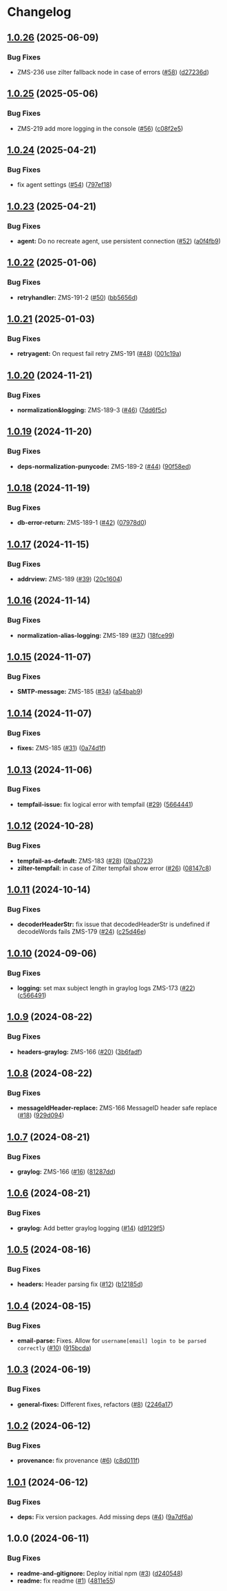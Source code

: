 # Changelog

## [1.0.26](https://github.com/zone-eu/wildduck-zonemta-zilter/compare/v1.0.25...v1.0.26) (2025-06-09)


### Bug Fixes

* ZMS-236 use zilter fallback node in case of errors ([#58](https://github.com/zone-eu/wildduck-zonemta-zilter/issues/58)) ([d27236d](https://github.com/zone-eu/wildduck-zonemta-zilter/commit/d27236d301147e3bc3116da8353cb9b3e871a058))

## [1.0.25](https://github.com/zone-eu/wildduck-zonemta-zilter/compare/v1.0.24...v1.0.25) (2025-05-06)


### Bug Fixes

* ZMS-219 add more logging in the console ([#56](https://github.com/zone-eu/wildduck-zonemta-zilter/issues/56)) ([c08f2e5](https://github.com/zone-eu/wildduck-zonemta-zilter/commit/c08f2e510b385f454eb3ffbb2c2a20451c1d6514))

## [1.0.24](https://github.com/zone-eu/wildduck-zonemta-zilter/compare/v1.0.23...v1.0.24) (2025-04-21)


### Bug Fixes

* fix agent settings ([#54](https://github.com/zone-eu/wildduck-zonemta-zilter/issues/54)) ([797ef18](https://github.com/zone-eu/wildduck-zonemta-zilter/commit/797ef1889c992a297ad1a13d494f2387eea57897))

## [1.0.23](https://github.com/zone-eu/wildduck-zonemta-zilter/compare/v1.0.22...v1.0.23) (2025-04-21)


### Bug Fixes

* **agent:** Do no recreate agent, use persistent connection ([#52](https://github.com/zone-eu/wildduck-zonemta-zilter/issues/52)) ([a0f4fb9](https://github.com/zone-eu/wildduck-zonemta-zilter/commit/a0f4fb94a66e8cc43d61188be70d5e36803c4794))

## [1.0.22](https://github.com/zone-eu/wildduck-zonemta-zilter/compare/v1.0.21...v1.0.22) (2025-01-06)


### Bug Fixes

* **retryhandler:** ZMS-191-2 ([#50](https://github.com/zone-eu/wildduck-zonemta-zilter/issues/50)) ([bb5656d](https://github.com/zone-eu/wildduck-zonemta-zilter/commit/bb5656d5dc54570f0b8dc42e2e6f245ae24f649c))

## [1.0.21](https://github.com/zone-eu/wildduck-zonemta-zilter/compare/v1.0.20...v1.0.21) (2025-01-03)


### Bug Fixes

* **retryagent:** On request fail retry ZMS-191 ([#48](https://github.com/zone-eu/wildduck-zonemta-zilter/issues/48)) ([001c19a](https://github.com/zone-eu/wildduck-zonemta-zilter/commit/001c19adc5fc21650954d1c7977502de083f6c78))

## [1.0.20](https://github.com/zone-eu/wildduck-zonemta-zilter/compare/v1.0.19...v1.0.20) (2024-11-21)


### Bug Fixes

* **normalization&logging:** ZMS-189-3 ([#46](https://github.com/zone-eu/wildduck-zonemta-zilter/issues/46)) ([7dd6f5c](https://github.com/zone-eu/wildduck-zonemta-zilter/commit/7dd6f5c190fad820d9b375c11b7c6017855a345f))

## [1.0.19](https://github.com/zone-eu/wildduck-zonemta-zilter/compare/v1.0.18...v1.0.19) (2024-11-20)


### Bug Fixes

* **deps-normalization-punycode:** ZMS-189-2 ([#44](https://github.com/zone-eu/wildduck-zonemta-zilter/issues/44)) ([90f58ed](https://github.com/zone-eu/wildduck-zonemta-zilter/commit/90f58ed84210cee2a117d273a4dd0cac5f80d562))

## [1.0.18](https://github.com/zone-eu/wildduck-zonemta-zilter/compare/v1.0.17...v1.0.18) (2024-11-19)


### Bug Fixes

* **db-error-return:** ZMS-189-1 ([#42](https://github.com/zone-eu/wildduck-zonemta-zilter/issues/42)) ([07978d0](https://github.com/zone-eu/wildduck-zonemta-zilter/commit/07978d01fb9fd8b84b5894ba2dd91d402f4f377e))

## [1.0.17](https://github.com/zone-eu/wildduck-zonemta-zilter/compare/v1.0.16...v1.0.17) (2024-11-15)


### Bug Fixes

* **addrview:** ZMS-189 ([#39](https://github.com/zone-eu/wildduck-zonemta-zilter/issues/39)) ([20c1604](https://github.com/zone-eu/wildduck-zonemta-zilter/commit/20c16045c644c28f0ec6fa67801e34aa1d7f1a84))

## [1.0.16](https://github.com/zone-eu/wildduck-zonemta-zilter/compare/v1.0.15...v1.0.16) (2024-11-14)


### Bug Fixes

* **normalization-alias-logging:** ZMS-189 ([#37](https://github.com/zone-eu/wildduck-zonemta-zilter/issues/37)) ([18fce99](https://github.com/zone-eu/wildduck-zonemta-zilter/commit/18fce998cc8584aeed92d52b2237f6dde396e9a1))

## [1.0.15](https://github.com/zone-eu/wildduck-zonemta-zilter/compare/v1.0.14...v1.0.15) (2024-11-07)


### Bug Fixes

* **SMTP-message:** ZMS-185 ([#34](https://github.com/zone-eu/wildduck-zonemta-zilter/issues/34)) ([a54bab9](https://github.com/zone-eu/wildduck-zonemta-zilter/commit/a54bab947f150e5c4d70076f51e8ad770cd76ea7))

## [1.0.14](https://github.com/zone-eu/wildduck-zonemta-zilter/compare/v1.0.13...v1.0.14) (2024-11-07)


### Bug Fixes

* **fixes:** ZMS-185 ([#31](https://github.com/zone-eu/wildduck-zonemta-zilter/issues/31)) ([0a74d1f](https://github.com/zone-eu/wildduck-zonemta-zilter/commit/0a74d1f6ec2dfd8a5bf1688d051e1eb2a2b815e4))

## [1.0.13](https://github.com/zone-eu/wildduck-zonemta-zilter/compare/v1.0.12...v1.0.13) (2024-11-06)


### Bug Fixes

* **tempfail-issue:** fix logical error with tempfail ([#29](https://github.com/zone-eu/wildduck-zonemta-zilter/issues/29)) ([5664441](https://github.com/zone-eu/wildduck-zonemta-zilter/commit/566444169bcce342453f0e565f7b8fd8bc9277bb))

## [1.0.12](https://github.com/zone-eu/wildduck-zonemta-zilter/compare/v1.0.11...v1.0.12) (2024-10-28)


### Bug Fixes

* **tempfail-as-default:** ZMS-183 ([#28](https://github.com/zone-eu/wildduck-zonemta-zilter/issues/28)) ([0ba0723](https://github.com/zone-eu/wildduck-zonemta-zilter/commit/0ba072326e4bd48cbb4399553c841a0b63f2ce93))
* **zilter-tempfail:** in case of Zilter tempfail show error ([#26](https://github.com/zone-eu/wildduck-zonemta-zilter/issues/26)) ([08147c8](https://github.com/zone-eu/wildduck-zonemta-zilter/commit/08147c8c206ed5f3d16ce6d6ade0fa3e0c6df98e))

## [1.0.11](https://github.com/zone-eu/wildduck-zonemta-zilter/compare/v1.0.10...v1.0.11) (2024-10-14)


### Bug Fixes

* **decoderHeaderStr:** fix issue that decodedHeaderStr is undefined if decodeWords fails ZMS-179 ([#24](https://github.com/zone-eu/wildduck-zonemta-zilter/issues/24)) ([c25d46e](https://github.com/zone-eu/wildduck-zonemta-zilter/commit/c25d46e9c195c7e6fa0ad9a79a1764de23bd380a))

## [1.0.10](https://github.com/zone-eu/wildduck-zonemta-zilter/compare/v1.0.9...v1.0.10) (2024-09-06)


### Bug Fixes

* **logging:** set max subject length in graylog logs ZMS-173 ([#22](https://github.com/zone-eu/wildduck-zonemta-zilter/issues/22)) ([c566491](https://github.com/zone-eu/wildduck-zonemta-zilter/commit/c56649149345fcc0f4744f6ce3ba746bdf205552))

## [1.0.9](https://github.com/zone-eu/wildduck-zonemta-zilter/compare/v1.0.8...v1.0.9) (2024-08-22)


### Bug Fixes

* **headers-graylog:** ZMS-166 ([#20](https://github.com/zone-eu/wildduck-zonemta-zilter/issues/20)) ([3b6fadf](https://github.com/zone-eu/wildduck-zonemta-zilter/commit/3b6fadfd59edd7c08f784aabbc68caa8c3b07d1d))

## [1.0.8](https://github.com/zone-eu/wildduck-zonemta-zilter/compare/v1.0.7...v1.0.8) (2024-08-22)


### Bug Fixes

* **messageIdHeader-replace:** ZMS-166 MessageID header safe replace ([#18](https://github.com/zone-eu/wildduck-zonemta-zilter/issues/18)) ([929d094](https://github.com/zone-eu/wildduck-zonemta-zilter/commit/929d094ecd6984cc2a1047f8f8ce651dedc113ad))

## [1.0.7](https://github.com/zone-eu/wildduck-zonemta-zilter/compare/v1.0.6...v1.0.7) (2024-08-21)


### Bug Fixes

* **graylog:** ZMS-166 ([#16](https://github.com/zone-eu/wildduck-zonemta-zilter/issues/16)) ([81287dd](https://github.com/zone-eu/wildduck-zonemta-zilter/commit/81287dd07cd62b17a4ffd6e268174abc40b66976))

## [1.0.6](https://github.com/zone-eu/wildduck-zonemta-zilter/compare/v1.0.5...v1.0.6) (2024-08-21)


### Bug Fixes

* **graylog:** Add better graylog logging ([#14](https://github.com/zone-eu/wildduck-zonemta-zilter/issues/14)) ([d9129f5](https://github.com/zone-eu/wildduck-zonemta-zilter/commit/d9129f5746e257a7dc4932e11a63701921a4757e))

## [1.0.5](https://github.com/zone-eu/wildduck-zonemta-zilter/compare/v1.0.4...v1.0.5) (2024-08-16)


### Bug Fixes

* **headers:** Header parsing fix ([#12](https://github.com/zone-eu/wildduck-zonemta-zilter/issues/12)) ([b12185d](https://github.com/zone-eu/wildduck-zonemta-zilter/commit/b12185d1099b8b30d54199f7cb7ff7c53abd5900))

## [1.0.4](https://github.com/zone-eu/wildduck-zonemta-zilter/compare/v1.0.3...v1.0.4) (2024-08-15)


### Bug Fixes

* **email-parse:** Fixes. Allow for `username[email] login to be parsed correctly` ([#10](https://github.com/zone-eu/wildduck-zonemta-zilter/issues/10)) ([915bcda](https://github.com/zone-eu/wildduck-zonemta-zilter/commit/915bcda5ada233dbd8c462185d8ec888f677e2e5))

## [1.0.3](https://github.com/zone-eu/wildduck-zonemta-zilter/compare/v1.0.2...v1.0.3) (2024-06-19)


### Bug Fixes

* **general-fixes:** Different fixes, refactors ([#8](https://github.com/zone-eu/wildduck-zonemta-zilter/issues/8)) ([2246a17](https://github.com/zone-eu/wildduck-zonemta-zilter/commit/2246a171f20bd290083110c48fd461adbbb9f356))

## [1.0.2](https://github.com/zone-eu/wildduck-zonemta-zilter/compare/v1.0.1...v1.0.2) (2024-06-12)


### Bug Fixes

* **provenance:** fix provenance ([#6](https://github.com/zone-eu/wildduck-zonemta-zilter/issues/6)) ([c8d011f](https://github.com/zone-eu/wildduck-zonemta-zilter/commit/c8d011faa0d07964eb43c977452976a64f0d6967))

## [1.0.1](https://github.com/zone-eu/wildduck-zonemta-zilter/compare/v1.0.0...v1.0.1) (2024-06-12)


### Bug Fixes

* **deps:** Fix version packages. Add missing deps ([#4](https://github.com/zone-eu/wildduck-zonemta-zilter/issues/4)) ([9a7df6a](https://github.com/zone-eu/wildduck-zonemta-zilter/commit/9a7df6afc6c2b85274bc22a6c45f4dac4cb462f1))

## 1.0.0 (2024-06-11)


### Bug Fixes

* **readme-and-gitignore:** Deploy initial npm ([#3](https://github.com/zone-eu/wildduck-zonemta-zilter/issues/3)) ([d240548](https://github.com/zone-eu/wildduck-zonemta-zilter/commit/d240548c57f9e85597f23680cb654e3edafd2517))
* **readme:** fix readme ([#1](https://github.com/zone-eu/wildduck-zonemta-zilter/issues/1)) ([4811e55](https://github.com/zone-eu/wildduck-zonemta-zilter/commit/4811e55992485fa1fb0c35e96916497187230914))

